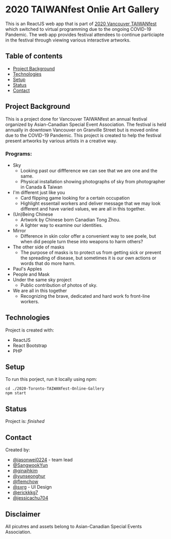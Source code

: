# 2020 TAIWANfest Onlie Art Gallery
This is an ReactJS web app that is part of [2020 Vancouver TAIWANfest](http://vancouvertaiwanfest.ca/) which switched to virtual programming due to the ongoing COVID-19 Pandemic.
The web app provides festival attendees to continue particiapte in the festival through viewing various interactive artworks. 

## Table of contents
* [Project Background ](#project-background)
* [Technologies](#technologies)
* [Setup](#setup)
* [Status](#status)
* [Contact](#contact)


## Project Background 
This is a project done for Vancouver TAIWANfest an annual festival organized by Asian-Canadian Special Event Association. The
festival is held annually in downtown Vancouver on Granville Street but is moved online due to the COVID-19 Pandemic. This project
is created to help the festival present artworks by various artists in a creative way.  

### Programs:
* Sky 
   * Looking past our diffference we can see that we are one and the same.
   * Physical installation showing photographs of sky from photographer in Canada & Taiwan
* I'm different just like you 
   * Card flipping game looking for a certain occupation
   * Highlight essentail workers and deliver message that we may look different and have varied values, we are all in this together.
* (Un)Being Chinese
   * Artwork by Chinese born Canadian Tong Zhou. 
   * A lighter way to examine our identities.
* Mirror
   * Difference in skin color offer a convenient way to see poele, but when did people turn these into weapons to harm others?
* The other side of masks
  * The purpose of masks is to protect us from getting sick or prevent the spreading of disease, but sometimes it is our own actions or words that do more harm.
* Paul's Apples
* People and Mask
* Under the same sky project 
   * Public contribution of photos of sky.
* We are all in this together
   * Recognizing the brave, dedicated and hard work fo front-line workers.
   
## Technologies 
Project is created with:
* ReactJS 
* React Bootstrap 
* PHP


## Setup
To run this porject, run it locally using npm:

```
cd ./2020-Toronto-TAIWANfest-Online-Gallery
npm start
```

## Status 
Project is: _finished_

## Contact 
Created by: 
* [@jasonwei0224](https://github.com/jasonwei0224) - team lead 
* [@SangwookYun](https://github.com/SangwookYun)
* [@ginajhkim](https://github.com/ginajhkim)
* [@yunseonghur](https://github.com/yunseonghur)
* [@flemchow](https://github.com/flemchow)
* [@sxrg](https://github.com/sxrg) - UI Design
* [@erickkkg7](https://github.com/erickkkg7)
* [@jessicachu704](https://github.com/jessicachu704)

## Disclaimer 
All picutres and assets belong to Asian-Canadian Special Events Association. 
